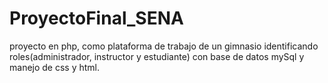# ProyectoFinal_SENA
proyecto en php, como plataforma de trabajo de un gimnasio identificando roles(administrador, instructor y estudiante) con base de datos mySql y manejo de css y html. 
